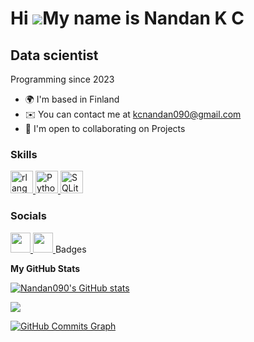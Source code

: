 Hi ![](https://user-images.githubusercontent.com/18350557/176309783-0785949b-9127-417c-8b55-ab5a4333674e.gif)My name is Nandan K C
==================================================================================================================================

Data scientist
--------------

Programming since 2023

* 🌍  I'm based in Finland
* ✉️  You can contact me at [kcnandan090@gmail.com](mailto:kcnandan090@gmail.com)
* 🤝  I'm open to collaborating on Projects

### Skills

<p align="left">
  <a href="https://www.r-project.org/" target="_blank" rel="noreferrer">
    <img src="https://raw.githubusercontent.com/danielcranney/readme-generator/main/public/icons/skills/rlang-colored.svg" width="36" height="36" alt="rlang" />
  </a>
  <a href="https://www.python.org/" target="_blank" rel="noreferrer">
    <img src="https://raw.githubusercontent.com/danielcranney/readme-generator/main/public/icons/skills/python-colored.svg" width="36" height="36" alt="Python" />
  </a>
  <a href="https://www.sqlite.org/index.html" target="_blank" rel="noreferrer">
    <img src="https://raw.githubusercontent.com/danielcranney/readme-generator/main/public/icons/skills/sqlite-colored.svg" width="36" height="36" alt="SQLite" />
  </a>
</p>


### Socials

<p align="left">
  <a href="https://www.github.com/Nandan090" target="_blank" rel="noreferrer">
    <picture>
      <source media="(prefers-color-scheme: dark)" srcset="https://raw.githubusercontent.com/danielcranney/readme-generator/main/public/icons/socials/github-dark.svg" />
      <source media="(prefers-color-scheme: light)" srcset="https://raw.githubusercontent.com/danielcranney/readme-generator/main/public/icons/socials/github.svg" />
      <img src="https://raw.githubusercontent.com/danielcranney/readme-generator/main/public/icons/socials/github.svg" width="32" height="32" />
    </picture>
  </a>
  <a href="https://www.linkedin.com/in/nandan-k-c-926434230?lipi=urn%3Ali%3Apage%3Ad_flagship3_profile_view_base_contact_details%3BUF2m4K0GRaStg8Lt07O0DA%3D%3D" target="_blank" rel="noreferrer">
    <picture>
      <source media="(prefers-color-scheme: dark)" srcset="https://raw.githubusercontent.com/danielcranney/readme-generator/main/public/icons/socials/linkedin-dark.svg" />
      <source media="(prefers-color-scheme: light)" srcset="https://raw.githubusercontent.com/danielcranney/readme-generator/main/public/icons/socials/linkedin.svg" />
      <img src="https://raw.githubusercontent.com/danielcranney/readme-generator/main/public/icons/socials/linkedin.svg" width="32" height="32" />
    </picture>
  </a>
  <a

### Badges

<b>My GitHub Stats</b>

<a href="http://www.github.com/Nandan090"><img src="https://github-readme-stats.vercel.app/api?username=Nandan090&show_icons=true&hide=&count_private=true&title_color=0891b2&text_color=ffffff&icon_color=0891b2&bg_color=1c1917&hide_border=true&show_icons=true" alt="Nandan090's GitHub stats" /></a>

<a href="http://www.github.com/Nandan090"><img src="https://github-readme-streak-stats.herokuapp.com/?user=Nandan090&stroke=ffffff&background=1c1917&ring=0891b2&fire=0891b2&currStreakNum=ffffff&currStreakLabel=0891b2&sideNums=ffffff&sideLabels=ffffff&dates=ffffff&hide_border=true" /></a>

<a href="http://www.github.com/Nandan090"><img src="https://github-readme-activity-graph.cyclic.app/graph?username=Nandan090&bg_color=1c1917&color=ffffff&line=0891b2&point=ffffff&area_color=1c1917&area=true&hide_border=true&custom_title=GitHub%20Commits%20Graph" alt="GitHub Commits Graph" /></a>
